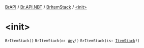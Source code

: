 [BrAPI](../../index.md) / [Br.API.NBT](../index.md) / [BrItemStack](index.md) / [&lt;init&gt;](./-init-.md)

# &lt;init&gt;

`BrItemStack()`
`BrItemStack(o: `[`Any`](https://kotlinlang.org/api/latest/jvm/stdlib/kotlin/-any/index.html)`!)`
`BrItemStack(is: `[`ItemStack`](https://hub.spigotmc.org/javadocs/spigot/org/bukkit/inventory/ItemStack.html)`!)`